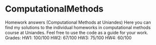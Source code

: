ComputationalMethods
====================
Homework answers (Computational Methods at Uniandes)
Here you can find my solutions to the individual homeworks in computational methods course at Uniandes.
Feel free to use the code as a guide for your work.
Grades:
HW1: 100/100
HW2: 67/100
HW3: 75/100
HW4: 60/100
